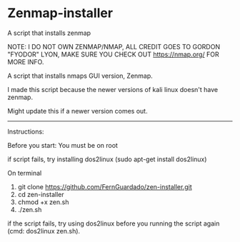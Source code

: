 # Zenmap-installer
A script that installs zenmap

NOTE: I DO NOT OWN ZENMAP/NMAP, ALL CREDIT GOES TO GORDON "FYODOR" LYON, MAKE SURE YOU CHECK OUT https://nmap.org/ FOR MORE INFO.

A script that installs nmaps GUI version, Zenmap.

I made this script because the newer versions of kali linux doesn't have zenmap.

Might update this if a newer version comes out.

_____________________________________________________________________________________________________________________

Instructions:

Before you start:
You must be on root

if script fails, try installing dos2linux (sudo apt-get install dos2linux)

On terminal

1. git clone https://github.com/FernGuardado/zen-installer.git
2. cd zen-installer
3. chmod +x zen.sh
4. ./zen.sh

if the script fails, try using dos2linux before you running the script again (cmd: dos2linux zen.sh).
